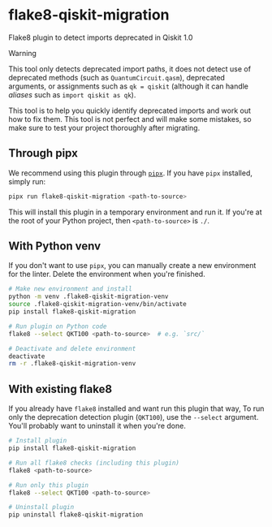 # flake8-qiskit-migration

Flake8 plugin to detect imports deprecated in Qiskit 1.0

> [!WARNING]
> This tool only detects deprecated import paths, it does not detect use of
> deprecated methods (such as `QuantumCircuit.qasm`), deprecated arguments, or
> assignments such as `qk = qiskit` (although it can handle _aliases_ such as
> `import qiskit as qk`).

This tool is to help you quickly identify deprecated imports and work out how
to fix them. This tool is not perfect and will make some mistakes, so make sure
to test your project thoroughly after migrating.

## Through pipx

We recommend using this plugin through [`pipx`](https://github.com/pypa/pipx).
If you have `pipx` installed, simply run:

```sh
pipx run flake8-qiskit-migration <path-to-source>
```

This will install this plugin in a temporary environment and run it. If you're
at the root of your Python project, then `<path-to-source>` is `./`.

## With Python venv

If you don't want to use `pipx`, you can manually create a new environment for
the linter. Delete the environment when you're finished.

```sh
# Make new environment and install
python -m venv .flake8-qiskit-migration-venv
source .flake8-qiskit-migration-venv/bin/activate
pip install flake8-qiskit-migration

# Run plugin on Python code
flake8 --select QKT100 <path-to-source>  # e.g. `src/`

# Deactivate and delete environment
deactivate
rm -r .flake8-qiskit-migration-venv
```

## With existing flake8

If you already have `flake8` installed and want run this plugin that way, 
To run only the deprecation detection plugin (`QKT100`), use the `--select`
argument. You'll probably want to uninstall it when you're done.

```sh
# Install plugin
pip install flake8-qiskit-migration

# Run all flake8 checks (including this plugin)
flake8 <path-to-source>

# Run only this plugin
flake8 --select QKT100 <path-to-source>

# Uninstall plugin
pip uninstall flake8-qiskit-migration
```
